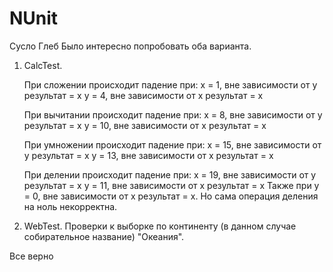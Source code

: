 # NUnit

Сусло Глеб
Было интересно попробовать оба варианта.

1. CalcTest.

	При сложении происходит падение при:
		x = 1, вне зависимости от у результат = x
		y = 4, вне зависимости от x результат = x
		
	При вычитании происходит падение при:
		x = 8, вне зависимости от у результат = x
		y = 10, вне зависимости от x результат = x
		
	При умножении происходит падение при:
		x = 15, вне зависимости от у результат = x
		y = 13, вне зависимости от x результат = x
		
	При делении происходит падение при:
		x = 19, вне зависимости от у результат = x
		y = 11, вне зависимости от x результат = x
		Также при y = 0, вне зависимости от x результат = x. Но сама операция деления на ноль некорректна.
		
2. WebTest. Проверки к выборке по континенту (в данном случае собирательное название) "Океания".

Все верно
